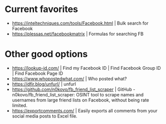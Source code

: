 # Current favorites
- https://inteltechniques.com/tools/Facebook.html | Bulk search for Facebook
- https://plessas.net/facebookmatrix | Formulas for searching FB

# Other good options
- https://lookup-id.com/ | Find my Facebook ID | Find Facebook Group ID | Find Facebook Page ID
- https://www.whopostedwhat.com/ | Who posted what?
- https://dfir.blog/unfurl/ | unfurl
- https://github.com/n0kovo/fb_friend_list_scraper | GitHub - n0kovo/fb_friend_list_scraper: OSINT tool to scrape names and usernames from large friend lists on Facebook, without being rate limited.
- https://exportcomments.com/ | Easily exports all comments from your social media posts to Excel file.
